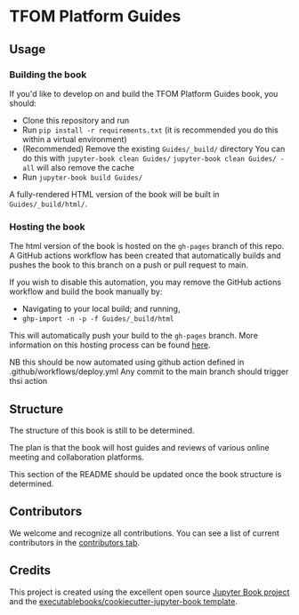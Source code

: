 # TFOM Platform Guides  

## Usage

### Building the book

If you'd like to develop on and build the TFOM Platform Guides book, you should:

- Clone this repository and run
- Run `pip install -r requirements.txt` (it is recommended you do this within a virtual environment)
- (Recommended) Remove the existing `Guides/_build/` directory
   You can do this with
   `jupyter-book clean Guides/`
   `jupyter-book clean Guides/ -all` will also remove the cache
- Run `jupyter-book build Guides/`

A fully-rendered HTML version of the book will be built in `Guides/_build/html/`.

### Hosting the book

The html version of the book is hosted on the `gh-pages` branch of this repo. A GitHub actions workflow has been created that automatically builds and pushes the book to this branch on a push or pull request to main.

If you wish to disable this automation, you may remove the GitHub actions workflow and build the book manually by:

- Navigating to your local build; and running,
- `ghp-import -n -p -f Guides/_build/html`

This will automatically push your build to the `gh-pages` branch. More information on this hosting process can be found [here](https://jupyterbook.org/publish/gh-pages.html#manually-host-your-book-with-github-pages).

NB this should be now automated using github action defined in .github/workflows/deploy.yml
Any commit to the main branch should trigger thsi action

## Structure
The structure of this book is still to be determined.

The plan is that the book will host guides and reviews of various online meeting and collaboration platforms.

This section of the README should be updated once the book structure is determined.

## Contributors

We welcome and recognize all contributions. You can see a list of current contributors in the [contributors tab](https://github.com/futureofmeetings/Guides/graphs/contributors).

## Credits

This project is created using the excellent open source [Jupyter Book project](https://jupyterbook.org/) and the [executablebooks/cookiecutter-jupyter-book template](https://github.com/executablebooks/cookiecutter-jupyter-book).
